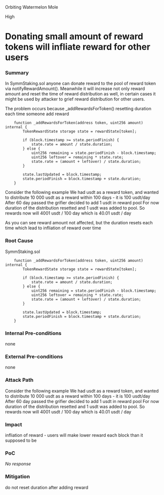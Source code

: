 Orbiting Watermelon Mole

High

# Donating small amount of reward tokens will infliate reward for other users

### Summary

In SymmStaking.sol anyone can donate reward to the pool of reward token via notifyRewardAmount().
Meanwhile it will increase not only reward amount and reset the time of reward distribution as well, in certain  cases it might be used by attacker to grief reward distribution for other users. 

The problem occurs because _addRewardsForToken() resetting duration each time someone add reward
```solidity
	function _addRewardsForToken(address token, uint256 amount) internal {
		TokenRewardState storage state = rewardState[token];

		if (block.timestamp >= state.periodFinish) {
			state.rate = amount / state.duration; 
		} else {
			uint256 remaining = state.periodFinish - block.timestamp;
			uint256 leftover = remaining * state.rate;
			state.rate = (amount + leftover) / state.duration;
		}

		state.lastUpdated = block.timestamp;
		state.periodFinish = block.timestamp + state.duration;
	}
```
Consider the following example
We had usdt as a reward token, and wanted to distribute 10 000 usdt as a reward within 100 days - it is 100 usdt/day
After 60 day passed the grifier decided to add 1 usdt in reward pool
For now duration of the distribution resetted and 1 usdt was added to pool. So rewards now will 4001 usdt / 100 day which is 40.01 usdt / day

As you can see reward amount not affected, but the duration resets each time which lead to infliation of reward over time

### Root Cause

SymmStaking.sol
```solidity
	function _addRewardsForToken(address token, uint256 amount) internal {
		TokenRewardState storage state = rewardState[token];

		if (block.timestamp >= state.periodFinish) {
			state.rate = amount / state.duration; 
		} else {
			uint256 remaining = state.periodFinish - block.timestamp;
			uint256 leftover = remaining * state.rate;
			state.rate = (amount + leftover) / state.duration;
		}

		state.lastUpdated = block.timestamp;
		state.periodFinish = block.timestamp + state.duration;
	}
```


### Internal Pre-conditions

none

### External Pre-conditions

none

### Attack Path

Consider the following example
We had usdt as a reward token, and wanted to distribute 10 000 usdt as a reward within 100 days - it is 100 usdt/day
After 60 day passed the grifier decided to add 1 usdt in reward pool
For now duration of the distribution resetted and 1 usdt was added to pool. So rewards now will 4001 usdt / 100 day which is 40.01 usdt / day

### Impact

infliation of reward - users will make lower reward each block than it supposed to be

### PoC

_No response_

### Mitigation

do not reset duration after adding reward